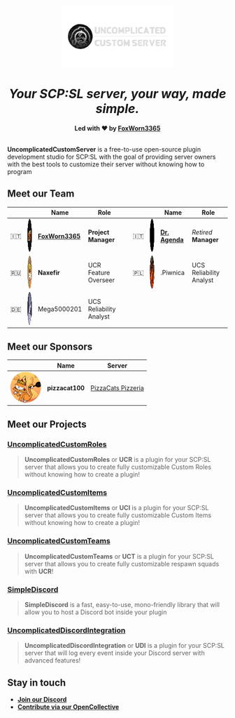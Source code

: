 <p align="center">
    <img src='https://raw.githubusercontent.com/UncomplicatedCustomServer/.github/main/images/logo.png' width="50%"><br>
    <h1 align="center"><i>Your SCP:SL server, your way, made simple.</i></h1>
    <div align="center" style="margin-top: 15px">
        <strong>Led with ❤️ by <a href='https://github.com/FoxWorn3365'>FoxWorn3365</a></strong>
        <br><br>
    </div>
</p>

**UncomplicatedCustomServer** is a free-to-use open-source plugin development studio for SCP:SL with the goal of providing server owners with the best tools to customize their server without knowing how to program

## Meet our Team
| | | Name | Role | | | | Name | Role |
|---|---|---|---|---|---|---|---|---|
| &#127470;&#127481; | <img src="https://raw.githubusercontent.com/UncomplicatedCustomServer/.github/main/images/fox.png" height="75px"> | [**FoxWorn3365**](https://github.com/FoxWorn3365) | **Project Manager** | | &#127470;&#127481; | <img src="https://raw.githubusercontent.com/UncomplicatedCustomServer/.github/main/images/agenda.png" height="75px"> | [**Dr. Agenda**](https://github.com/DrAgenda) | *Retired* **Manager** |
| &#127479;&#127482; | <img src="https://raw.githubusercontent.com/UncomplicatedCustomServer/.github/main/images/naxefir.png" height="75px"> | **Naxefir** | UCR Feature Overseer | | &#127477;&#127473; | <img src="https://raw.githubusercontent.com/UncomplicatedCustomServer/.github/main/images/piwnica.png" height="75px"> | .Piwnica | UCS Reliability Analyst |
| &#127465;&#127466; | <img src="https://raw.githubusercontent.com/UncomplicatedCustomServer/.github/main/images/Mega5000201.png" height="75px"> | Mega5000201 | UCS Reliability Analyst | | | | |

## Meet our Sponsors
| | Name | Server |
|---|---|---|
| <img src="https://raw.githubusercontent.com/UncomplicatedCustomServer/.github/main/images/pizzacat.png" height="70px"> | **pizzacat100** | [PizzaCats Pizzeria](https://discord.gg/StsqZfJXkP) |

## Meet our Projects
### [UncomplicatedCustomRoles](https://github.com/UncomplicatedCustomServer/UncomplicatedCustomRoles)
> **UncomplicatedCustomRoles** or **UCR** is a plugin for your SCP:SL server that allows you to create fully customizable Custom Roles without knowing how to create a plugin!
### [UncomplicatedCustomItems](https://github.com/UncomplicatedCustomServer/UncomplicatedCustomItems)
> **UncomplicatedCustomItems** or **UCI** is a plugin for your SCP:SL server that allows you to create fully customizable Custom Items without knowing how to create a plugin!
### [UncomplicatedCustomTeams](https://github.com/UncomplicatedCustomServer/UncomplicatedCustomTeams)
> **UncomplicatedCustomTeams** or **UCT** is a plugin for your SCP:SL server that allows you to create fully customizable respawn squads with **UCR**!
### [SimpleDiscord](https://github.com/UncomplicatedCustomServer/SimpleDiscord)
> **SimpleDiscord** is a fast, easy-to-use, mono-friendly library that will allow you to host a Discord bot inside your plugin
### [UncomplicatedDiscordIntegration](https://github.com/UncomplicatedCustomServer/UncomplicatedDiscordIntegration)
> **UncomplicatedDiscordIntegration** or **UDI** is a plugin for your SCP:SL server that will log every event inside your Discord server with advanced features!

## Stay in touch
- [**Join our Discord**](https://discord.gg/dpvHzC5mst)
- [**Contribute via our OpenCollective**](https://opencollective.com/ucs)

<!--

**Here are some ideas to get you started:**

🙋‍♀️ A short introduction - what is your organization all about?
🌈 Contribution guidelines - how can the community get involved?
👩‍💻 Useful resources - where can the community find your docs? Is there anything else the community should know?
🍿 Fun facts - what does your team eat for breakfast?
🧙 Remember, you can do mighty things with the power of [Markdown](https://docs.github.com/github/writing-on-github/getting-started-with-writing-and-formatting-on-github/basic-writing-and-formatting-syntax)
-->
